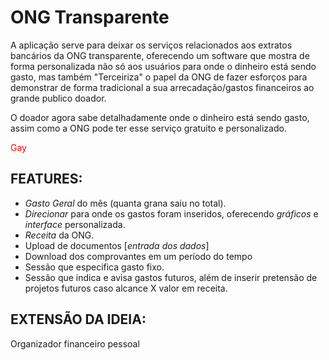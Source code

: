 # ONG Transparente
A aplicação serve para deixar os serviços relacionados aos extratos bancários da ONG transparente, oferecendo um software que mostra de forma personalizada não só aos usuários para onde o dinheiro está sendo gasto, mas também "Terceiriza" o papel da ONG de fazer esforços para demonstrar de forma tradicional a sua arrecadação/gastos financeiros ao grande publico doador.

O doador agora sabe detalhadamente onde o dinheiro está sendo gasto, assim como a ONG pode ter esse serviço gratuito e personalizado.
<p style="color:red">Gay</p>

## FEATURES:
 - *Gasto Geral* do mês (quanta grana saiu no total).
 - *Direcionar* para onde os gastos foram inseridos, oferecendo *gráficos* e *interface* personalizada.
 - *Receita* da ONG.
 - Upload de documentos [_entrada dos dados_]
 - Download dos comprovantes em um período do tempo
 - Sessão que especifica gasto fixo.
 - Sessão que indica e avisa gastos futuros, além de inserir pretensão de projetos futuros caso alcance X valor em receita. 

## EXTENSÃO DA IDEIA:
Organizador financeiro pessoal